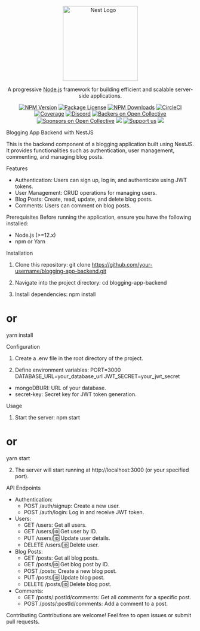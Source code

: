 <p align="center">
  <a href="http://nestjs.com/" target="blank"><img src="https://nestjs.com/img/logo-small.svg" width="200" alt="Nest Logo" /></a>
</p>

[circleci-image]: https://img.shields.io/circleci/build/github/nestjs/nest/master?token=abc123def456
[circleci-url]: https://circleci.com/gh/nestjs/nest

  <p align="center">A progressive <a href="http://nodejs.org" target="_blank">Node.js</a> framework for building efficient and scalable server-side applications.</p>
    <p align="center">
<a href="https://www.npmjs.com/~nestjscore" target="_blank"><img src="https://img.shields.io/npm/v/@nestjs/core.svg" alt="NPM Version" /></a>
<a href="https://www.npmjs.com/~nestjscore" target="_blank"><img src="https://img.shields.io/npm/l/@nestjs/core.svg" alt="Package License" /></a>
<a href="https://www.npmjs.com/~nestjscore" target="_blank"><img src="https://img.shields.io/npm/dm/@nestjs/common.svg" alt="NPM Downloads" /></a>
<a href="https://circleci.com/gh/nestjs/nest" target="_blank"><img src="https://img.shields.io/circleci/build/github/nestjs/nest/master" alt="CircleCI" /></a>
<a href="https://coveralls.io/github/nestjs/nest?branch=master" target="_blank"><img src="https://coveralls.io/repos/github/nestjs/nest/badge.svg?branch=master#9" alt="Coverage" /></a>
<a href="https://discord.gg/G7Qnnhy" target="_blank"><img src="https://img.shields.io/badge/discord-online-brightgreen.svg" alt="Discord"/></a>
<a href="https://opencollective.com/nest#backer" target="_blank"><img src="https://opencollective.com/nest/backers/badge.svg" alt="Backers on Open Collective" /></a>
<a href="https://opencollective.com/nest#sponsor" target="_blank"><img src="https://opencollective.com/nest/sponsors/badge.svg" alt="Sponsors on Open Collective" /></a>
  <a href="https://paypal.me/kamilmysliwiec" target="_blank"><img src="https://img.shields.io/badge/Donate-PayPal-ff3f59.svg"/></a>
    <a href="https://opencollective.com/nest#sponsor"  target="_blank"><img src="https://img.shields.io/badge/Support%20us-Open%20Collective-41B883.svg" alt="Support us"></a>
  <a href="https://twitter.com/nestframework" target="_blank"><img src="https://img.shields.io/twitter/follow/nestframework.svg?style=social&label=Follow"></a>
</p>
  <!--[![Backers on Open Collective](https://opencollective.com/nest/backers/badge.svg)](https://opencollective.com/nest#backer)
  [![Sponsors on Open Collective](https://opencollective.com/nest/sponsors/badge.svg)](https://opencollective.com/nest#sponsor)-->

Blogging App Backend with NestJS

This is the backend component of a blogging application built using NestJS. It provides functionalities such as authentication, user management, commenting, and managing blog posts.

Features
- Authentication: Users can sign up, log in, and authenticate using JWT tokens.
- User Management: CRUD operations for managing users.
- Blog Posts: Create, read, update, and delete blog posts.
- Comments: Users can comment on blog posts.

Prerequisites
Before running the application, ensure you have the following installed:
- Node.js (>=12.x)
- npm or Yarn

Installation
1. Clone this repository:
git clone https://github.com/your-username/blogging-app-backend.git

2. Navigate into the project directory:
cd blogging-app-backend

3. Install dependencies:
npm install
# or
yarn install

Configuration
1. Create a .env file in the root directory of the project.

2. Define environment variables:
PORT=3000
DATABASE_URL=your_database_url
JWT_SECRET=your_jwt_secret

- mongoDBURI: URL of your database.
- secret-key: Secret key for JWT token generation.

Usage
1. Start the server:
npm start
# or
yarn start

2. The server will start running at http://localhost:3000 (or your specified port).

API Endpoints
- Authentication:
  - POST /auth/signup: Create a new user.
  - POST /auth/login: Log in and receive JWT token.
- Users:
  - GET /users: Get all users.
  - GET /users/:id: Get user by ID.
  - PUT /users/:id: Update user details.
  - DELETE /users/:id: Delete user.
- Blog Posts:
  - GET /posts: Get all blog posts.
  - GET /posts/:id: Get blog post by ID.
  - POST /posts: Create a new blog post.
  - PUT /posts/:id: Update blog post.
  - DELETE /posts/:id: Delete blog post.
- Comments:
  - GET /posts/:postId/comments: Get all comments for a specific post.
  - POST /posts/:postId/comments: Add a comment to a post.

Contributing
Contributions are welcome! Feel free to open issues or submit pull requests.
